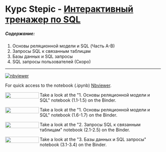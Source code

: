 # Курс Stepic - [Интерактивный тренажер по SQL](https://stepik.org/course/63054/info)
##### Содержание:
1. Основы реляционной модели и SQL (Часть А-B)
2. Запросы SQL к связанным таблицам
4. Базы данных и SQL запросы
5. SQL запросы пользователей (Скоро)

____

[![nbviewer](https://raw.githubusercontent.com/jupyter/design/master/logos/Badges/nbviewer_badge.svg)](https://nbviewer.org/github/ariakhmatov/SQL/tree/main/Интерактивный%20тренажер%20по%20SQL/)


For quick access to the notebook (.ipynb) [Nbviewer](https://nbviewer.jupyter.org/).

<a href="https://nbviewer.org/github/ariakhmatov/SQL/blob/main/Интерактивный%20тренажер%20по%20SQL/1.%20Основы%20реляционной%20модели%20и%20SQL-A.ipynb" 
   target="_blank">
   <img align="left" 
      src="https://raw.githubusercontent.com/jupyter/design/master/logos/Badges/nbviewer_badge.png" 
      width="109" height="20">
</a>

Take a look at the "1. Основы реляционной модели и SQL" notebook (1.1-1.5) on the Binder.

<a href="https://nbviewer.org/github/ariakhmatov/SQL/blob/main/Интерактивный%20тренажер%20по%20SQL/1.%20Основы%20реляционной%20модели%20и%20SQL-B.ipynb" 
   target="_blank">
   <img align="left" 
      src="https://raw.githubusercontent.com/jupyter/design/master/logos/Badges/nbviewer_badge.png" 
      width="109" height="20">
</a>

Take a look at the "1. Основы реляционной модели и SQL" notebook (1.6-1.7) on the Binder.

<a href="https://nbviewer.org/github/ariakhmatov/SQL/blob/main/Интерактивный%20тренажер%20по%20SQL/2.%20Запросы%20SQL%20к%20связанным%20таблицам.ipynb" 
   target="_blank">
   <img align="left" 
      src="https://raw.githubusercontent.com/jupyter/design/master/logos/Badges/nbviewer_badge.png" 
      width="109" height="20">
</a>

Take a look at the "2. Запросы SQL к связанным таблицам" notebook (2.1-2.5) on the Binder.

<a href="https://nbviewer.org/github/ariakhmatov/SQL/blob/main/Интерактивный%20тренажер%20по%20SQL/3.%20Базы%20данных%20и%20SQL%20запросы-A.ipynb" 
   target="_blank">
   <img align="left" 
      src="https://raw.githubusercontent.com/jupyter/design/master/logos/Badges/nbviewer_badge.png" 
      width="109" height="20">
</a>

Take a look at the "3. Базы данных и SQL запросы" notebook (3.1-3.4) on the Binder.

